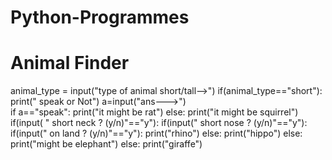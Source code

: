 # Python-Programmes
# Animal Finder
animal_type = input("type of animal short/tall-->")
if(animal_type=="short"):
    print(" speak or Not")
    a=input("ans--->")  
    if a=="speak":
        print("it might be rat")
    else:
        print("it might be squirrel")
if(input( " short neck ? (y/n)"=="y"):
    if(input(" short nose ? (y/n)"=="y"):
        if(input(" on land ? (y/n)"=="y"):
            print("rhino")
        else:
            print("hippo")
    else:
        print("might be elephant")
else:
    print("giraffe")
    
    
